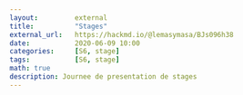 ```yaml
---
layout:         external
title:          "Stages"
external_url:   https://hackmd.io/@lemasymasa/BJs096h38
date:           2020-06-09 10:00
categories:     [S6, stage]
tags:           [S6, stage]
math: true
description: Journee de presentation de stages
---
```

